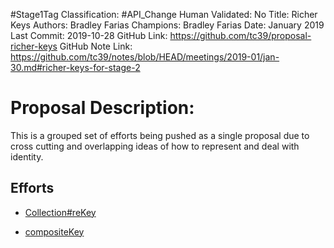 #Stage1Tag
Classification: #API_Change
Human Validated: No
Title: Richer Keys
Authors: Bradley Farias
Champions: Bradley Farias
Date: January 2019
Last Commit: 2019-10-28
GitHub Link: https://github.com/tc39/proposal-richer-keys
GitHub Note Link: https://github.com/tc39/notes/blob/HEAD/meetings/2019-01/jan-30.md#richer-keys-for-stage-2

# Proposal Description:
This is a grouped set of efforts being pushed as a single proposal due to cross cutting and overlapping ideas of how to represent and deal with identity.

## Efforts

* [Collection#reKey](collection-rekey/)

* [compositeKey](compositeKey/)

